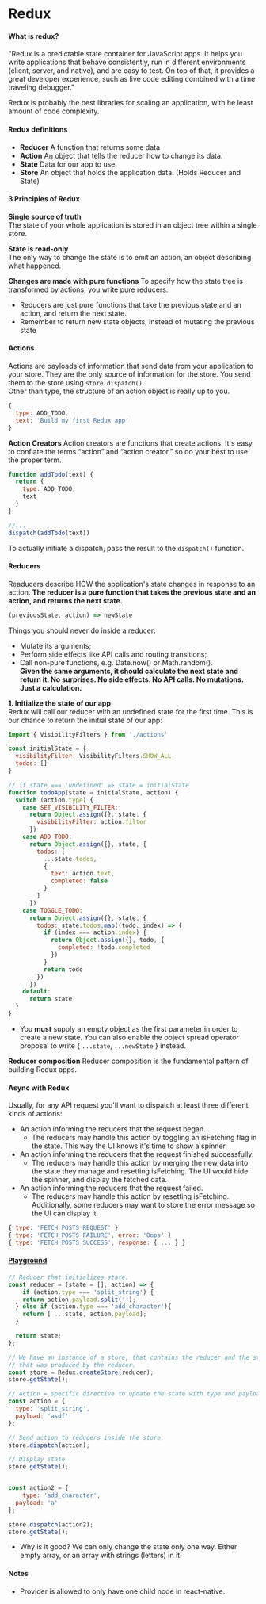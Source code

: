 # Redux

#### What is redux?
"Redux is a predictable state container for JavaScript apps. It helps you write applications that behave consistently, run in different environments (client, server, and native), and are easy to test. On top of that, it provides a great developer experience, such as live code editing combined with a time traveling debugger."

Redux is probably the best libraries for scaling an application, with he least amount of code complexity.

#### Redux definitions
- **Reducer** A function that returns some data
- **Action** An object that tells the reducer how to change its data.
- **State** Data for our app to use.
- **Store** An object that holds the application data. (Holds Reducer and State)

#### 3 Principles of Redux
**Single source of truth**  
The state of your whole application is stored in an object tree within a single store.

**State is read-only**  
The only way to change the state is to emit an action, an object describing what happened.

**Changes are made with pure functions**
To specify how the state tree is transformed by actions, you write pure reducers.
- Reducers are just pure functions that take the previous state and an action, and return the next state.
- Remember to return new state objects, instead of mutating the previous state

#### Actions
Actions are payloads of information that send data from your application to your store. They are the only source of information for the store. You send them to the store using ``store.dispatch()``.  
Other than type, the structure of an action object is really up to you.
```js
{
  type: ADD_TODO,
  text: 'Build my first Redux app'
}
```

**Action Creators**
Action creators are functions that create actions. It's easy to conflate the terms “action” and “action creator,” so do your best to use the proper term.

```js
function addTodo(text) {
  return {
    type: ADD_TODO,
    text
  }
}

//...
dispatch(addTodo(text))
```
To actually initiate a dispatch, pass the result to the ``dispatch()`` function.

#### Reducers
Readucers describe HOW the application's state changes in response to an action.
**The reducer is a pure function that takes the previous state and an action, and returns the next state.**
```js
(previousState, action) => newState
```

Things you should never do inside a reducer:
- Mutate its arguments;
- Perform side effects like API calls and routing transitions;
- Call non-pure functions, e.g. Date.now() or Math.random().  
**Given the same arguments, it should calculate the next state and return it. No surprises. No side effects. No API calls. No mutations. Just a calculation.**

**1. Initialize the state of our app**  
Redux will call our reducer with an undefined state for the first time. This is our chance to return the initial state of our app:

```js
import { VisibilityFilters } from './actions'

const initialState = {
  visibilityFilter: VisibilityFilters.SHOW_ALL,
  todos: []
}

// if state === 'undefined' => state = initialState
function todoApp(state = initialState, action) {
  switch (action.type) {
    case SET_VISIBILITY_FILTER:
      return Object.assign({}, state, {
        visibilityFilter: action.filter
      })
    case ADD_TODO:
      return Object.assign({}, state, {
        todos: [
          ...state.todos,
          {
            text: action.text,
            completed: false
          }
        ]
      })
    case TOGGLE_TODO:
      return Object.assign({}, state, {
        todos: state.todos.map((todo, index) => {
          if (index === action.index) {
            return Object.assign({}, todo, {
              completed: !todo.completed
            })
          }
          return todo
        })
      })
    default:
      return state
  }
}
```
- You **must** supply an empty object as the first parameter in order to create a new state. You can also enable the object spread operator proposal to write { ``...state``, ``...newState`` } instead.

**Reducer composition**
Reducer composition is the fundamental pattern of building Redux apps.

#### Async with Redux
Usually, for any API request you'll want to dispatch at least three different kinds of actions:
- An action informing the reducers that the request began.
  - The reducers may handle this action by toggling an isFetching flag in the state. This way the UI knows it's time to show a spinner.
- An action informing the reducers that the request finished successfully.
  - The reducers may handle this action by merging the new data into the state they manage and resetting isFetching. The UI would hide the spinner, and display the fetched data.
- An action informing the reducers that the request failed.
  - The reducers may handle this action by resetting isFetching. Additionally, some reducers may want to store the error message so the UI can display it.

```js
{ type: 'FETCH_POSTS_REQUEST' }
{ type: 'FETCH_POSTS_FAILURE', error: 'Oops' }
{ type: 'FETCH_POSTS_SUCCESS', response: { ... } }
```





#### [Playground](https://stephengrider.github.io/JSPlaygrounds/)

```js
// Reducer that initializes state.
const reducer = (state = [], action) => {
	if (action.type === 'split_string') {
  	return action.payload.split('');
  } else if (action.type === 'add_character'){
    return [ ...state, action.payload];
  }

  return state;
};

// We have an instance of a store, that contains the reducer and the state,
// that was produced by the reducer.
const store = Redux.createStore(reducer);
store.getState();

// Action = specific directive to update the state with type and payload.:
const action = {
  type: 'split_string',
  payload: 'asdf'
};

// Send action to reducers inside the store.
store.dispatch(action);

// Display state
store.getState();


const action2 = {
	type: 'add_character',
  payload: 'a'
};

store.dispatch(action2);
store.getState();
```

- Why is it good? We can only change the state only one way. Either empty array, or an array with strings (letters) in it.

#### Notes
- Provider is allowed to only have one child node in react-native.
